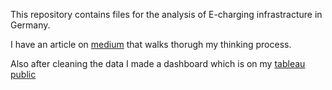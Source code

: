 This repository contains files for the analysis of E-charging infrastracture in Germany.

I have an article on [medium](https://medium.com/@konzisamuel/e-charging-infrastructure-in-germany-dae0a3b14f18) that walks thorugh my thinking process.

Also after cleaning the data I made a dashboard which is on my [tableau public](https://public.tableau.com/app/profile/samuel.konzi/viz/AnalysisofE-ChargingpointsinGermany/overview)
